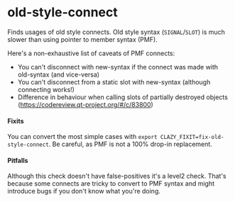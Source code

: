 # old-style-connect

Finds usages of old style connects.
Old style syntax (`SIGNAL`/`SLOT`) is much slower than using pointer to member syntax (PMF).

Here's a non-exhaustive list of caveats of PMF connects:
- You can't disconnect with new-syntax if the connect was made with old-syntax (and vice-versa)
- You can't disconnect from a static slot with new-syntax (although connecting works!)
- Difference in behaviour when calling slots of partially destroyed objects (<https://codereview.qt-project.org/#/c/83800>)

#### Fixits

You can convert the most simple cases with `export CLAZY_FIXIT=fix-old-style-connect`.
Be careful, as PMF is not a 100% drop-in replacement.

#### Pitfalls

Although this check doesn't have false-positives it's a level2 check.
That's because some connects are tricky to convert to PMF syntax and might introduce bugs if you don't know what you're doing.

